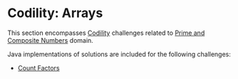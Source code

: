 # Codility: Arrays

This section encompasses [Codility](https://app.codility.com/programmers/) challenges related to [Prime and Composite Numbers](https://app.codility.com/programmers/lessons/10-prime_and_composite_numbers/) domain.
 
Java implementations of solutions are included for the following challenges:

* [Count Factors](count-factors.md)
